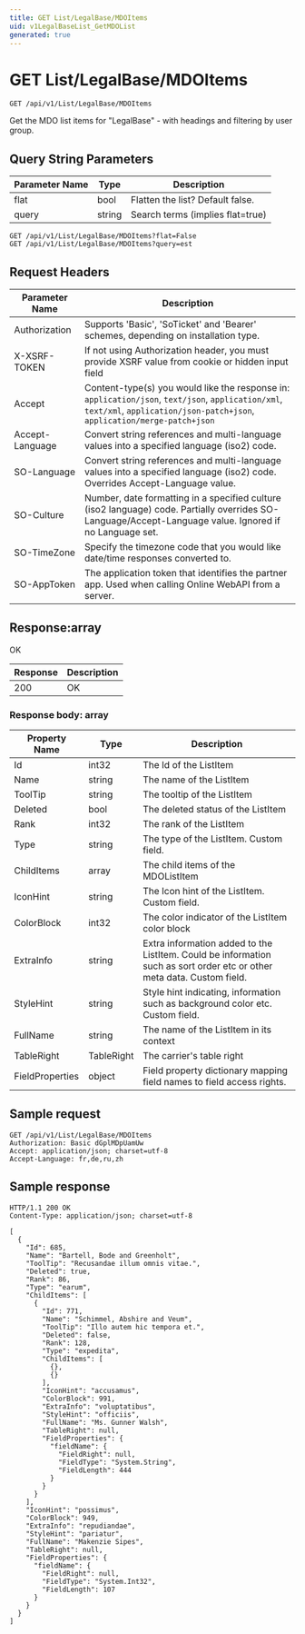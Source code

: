 ```yaml
---
title: GET List/LegalBase/MDOItems
uid: v1LegalBaseList_GetMDOList
generated: true
---
```


# GET List/LegalBase/MDOItems

```http
GET /api/v1/List/LegalBase/MDOItems
```

Get the MDO list items for "LegalBase" - with headings and filtering by user group.







## Query String Parameters

| Parameter Name | Type |  Description |
|----------------|------|--------------|
| flat | bool |  Flatten the list? Default false. |
| query | string |  Search terms (implies flat=true) |

```http
GET /api/v1/List/LegalBase/MDOItems?flat=False
GET /api/v1/List/LegalBase/MDOItems?query=est
```


## Request Headers

| Parameter Name | Description |
|----------------|-------------|
| Authorization  | Supports 'Basic', 'SoTicket' and 'Bearer' schemes, depending on installation type. |
| X-XSRF-TOKEN   | If not using Authorization header, you must provide XSRF value from cookie or hidden input field |
| Accept         | Content-type(s) you would like the response in: `application/json`, `text/json`, `application/xml`, `text/xml`, `application/json-patch+json`, `application/merge-patch+json` |
| Accept-Language | Convert string references and multi-language values into a specified language (iso2) code. |
| SO-Language | Convert string references and multi-language values into a specified language (iso2) code. Overrides Accept-Language value. |
| SO-Culture | Number, date formatting in a specified culture (iso2 language) code. Partially overrides SO-Language/Accept-Language value. Ignored if no Language set. |
| SO-TimeZone | Specify the timezone code that you would like date/time responses converted to. |
| SO-AppToken | The application token that identifies the partner app. Used when calling Online WebAPI from a server. |


## Response:array

OK

| Response | Description |
|----------------|-------------|
| 200 | OK |

### Response body: array

| Property Name | Type |  Description |
|----------------|------|--------------|
| Id | int32 | The Id of the ListItem |
| Name | string | The name of the ListItem |
| ToolTip | string | The tooltip of the ListItem |
| Deleted | bool | The deleted status of the ListItem |
| Rank | int32 | The rank of the ListItem |
| Type | string | The type of the ListItem. Custom field. |
| ChildItems | array | The child items of the MDOListItem |
| IconHint | string | The Icon hint of the ListItem. Custom field. |
| ColorBlock | int32 | The color indicator of the ListItem color block |
| ExtraInfo | string | Extra information added to the ListItem. Could be information such as sort order etc or other meta data. Custom field. |
| StyleHint | string | Style hint indicating, information such as background color etc. Custom field. |
| FullName | string | The name of the ListItem in its context |
| TableRight | TableRight | The carrier's table right |
| FieldProperties | object | Field property dictionary mapping field names to field access rights. |

## Sample request

```http!
GET /api/v1/List/LegalBase/MDOItems
Authorization: Basic dGplMDpUamUw
Accept: application/json; charset=utf-8
Accept-Language: fr,de,ru,zh
```

## Sample response

```http_
HTTP/1.1 200 OK
Content-Type: application/json; charset=utf-8

[
  {
    "Id": 685,
    "Name": "Bartell, Bode and Greenholt",
    "ToolTip": "Recusandae illum omnis vitae.",
    "Deleted": true,
    "Rank": 86,
    "Type": "earum",
    "ChildItems": [
      {
        "Id": 771,
        "Name": "Schimmel, Abshire and Veum",
        "ToolTip": "Illo autem hic tempora et.",
        "Deleted": false,
        "Rank": 128,
        "Type": "expedita",
        "ChildItems": [
          {},
          {}
        ],
        "IconHint": "accusamus",
        "ColorBlock": 991,
        "ExtraInfo": "voluptatibus",
        "StyleHint": "officiis",
        "FullName": "Ms. Gunner Walsh",
        "TableRight": null,
        "FieldProperties": {
          "fieldName": {
            "FieldRight": null,
            "FieldType": "System.String",
            "FieldLength": 444
          }
        }
      }
    ],
    "IconHint": "possimus",
    "ColorBlock": 949,
    "ExtraInfo": "repudiandae",
    "StyleHint": "pariatur",
    "FullName": "Makenzie Sipes",
    "TableRight": null,
    "FieldProperties": {
      "fieldName": {
        "FieldRight": null,
        "FieldType": "System.Int32",
        "FieldLength": 107
      }
    }
  }
]
```